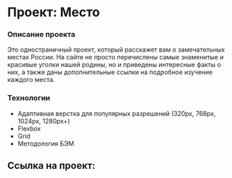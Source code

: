 # Проект: Место

### Описание проекта
Это одностраничный проект, который расскажет вам о замечательных местах России. На сайте не просто перечислены самые знаменитые и красивые уголки нашей родины, но и приведены интересные факты о них, а также даны дополнительные ссылки на подробное изучение каждого места.

### Технологии
* Адаптивная верстка для популярных разрешений (320px, 768px, 1024px, 1280px+)
* Flexbox
* Grid
* Методология БЭМ

## Ссылка на проект:
